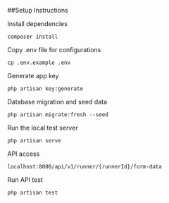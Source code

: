 ##Setup Instructions


Install dependencies
```
composer install
``` 

Copy .env file  for configurations

```
cp .env.example .env
```

Generate app key
```
php artisan key:generate
```

Database migration and seed data
```
php artisan migrate:fresh --seed
```

Run the local test server

```
php artisan serve
```

API access

```
localhost:8000/api/v1/runner/{runnerId}/form-data
```

Run API test

```
php artisan test
